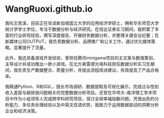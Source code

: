 # WangRuoxi.github.io
我叫王若溪，目前正在攻读新加坡国立大学的应用经济学硕士，拥有华东师范大学统计学学士学位，专注于数据分析与经济研究。在信达证券实习期间，我积累了丰富的行业研究经验，撰写深度报告、开展财务数据分析，并整理关键会议纪要；在新媒体公司OUTPUT，我负责数据分析、品牌推广和公关工作，通过优化媒体策略，显著提升了流量。

此外，我还具备游戏开发经验，曾担任腾讯minigame项目的主文案与数值策划，主导设计并成功推出一款小游戏。在北方奥雷德光电科技担任数据分析实习生期间，我负责生产数据整合、质量分析，并提出流程改进建议，有效提高了产品合格率。

我精通Python、R和SQL，擅长市场调研、数据提取及可视化展示，完成过与性别收入差距与碳排放问题相关的完整数据分析项目。还曾在华师大-南洋理工学术项目中作为小组领导人完成跨学科研究项目，探讨全球幸福指数问题。凭借出色的分析能力、多任务处理经验以及中英文双语优势，我致力于运用数据驱动的洞察分析企业和经济决策。
